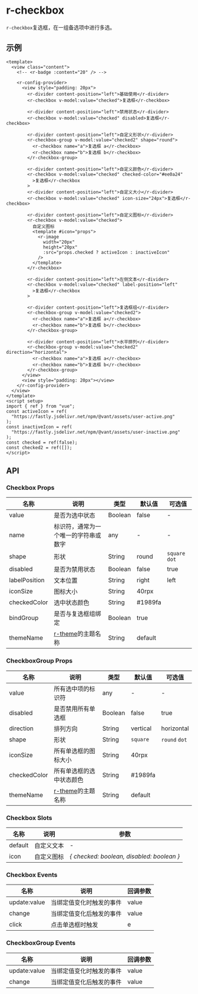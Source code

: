 # r-checkbox

`r-checkbox`复选框，在一组备选项中进行多选。

## 示例

```vue
<template>
  <view class="content">
    <!-- <r-badge :content="20" /> -->

    <r-config-provider>
      <view style="padding: 20px">
        <r-divider content-position="left">基础使用</r-divider>
        <r-checkbox v-model:value="checked">复选框</r-checkbox>

        <r-divider content-position="left">禁用状态</r-divider>
        <r-checkbox v-model:value="checked" disabled>复选框</r-checkbox>

        <r-divider content-position="left">自定义形状</r-divider>
        <r-checkbox-group v-model:value="checked2" shape="round">
          <r-checkbox name="a">复选框 a</r-checkbox>
          <r-checkbox name="b">复选框 b</r-checkbox>
        </r-checkbox-group>

        <r-divider content-position="left">自定义颜色</r-divider>
        <r-checkbox v-model:value="checked" checked-color="#ee0a24"
          >复选框</r-checkbox
        >
        <r-divider content-position="left">自定义大小</r-divider>
        <r-checkbox v-model:value="checked" icon-size="24px">复选框</r-checkbox>

        <r-divider content-position="left">自定义图标</r-divider>
        <r-checkbox v-model:value="checked">
          自定义图标
          <template #icon="props">
            <r-image
              width="20px"
              height="20px"
              :src="props.checked ? activeIcon : inactiveIcon"
            />
          </template>
        </r-checkbox>

        <r-divider content-position="left">左侧文本</r-divider>
        <r-checkbox v-model:value="checked" label-position="left"
          >复选框</r-checkbox
        >

        <r-divider content-position="left">复选框组</r-divider>
        <r-checkbox-group v-model:value="checked2">
          <r-checkbox name="a">复选框 a</r-checkbox>
          <r-checkbox name="b">复选框 b</r-checkbox>
        </r-checkbox-group>

        <r-divider content-position="left">水平排列</r-divider>
        <r-checkbox-group v-model:value="checked2" direction="horizontal">
          <r-checkbox name="a">复选框 a</r-checkbox>
          <r-checkbox name="b">复选框 b</r-checkbox>
        </r-checkbox-group>
      </view>
      <view style="padding: 20px"></view>
    </r-config-provider>
  </view>
</template>
<script setup>
import { ref } from "vue";
const activeIcon = ref(
  "https://fastly.jsdelivr.net/npm/@vant/assets/user-active.png"
);
const inactiveIcon = ref(
  "https://fastly.jsdelivr.net/npm/@vant/assets/user-inactive.png"
);
const checked = ref(false);
const checked2 = ref([]);
</script>
```

## API

### Checkbox Props

| 名称          | 说明                                                           | 类型    | 默认值   | 可选值         |
| ------------- | -------------------------------------------------------------- | ------- | -------- | -------------- |
| value         | 是否为选中状态                                                 | Boolean | false    | -              |
| name          | 标识符，通常为一个唯一的字符串或数字                           | any     | -        | -              |
| shape         | 形状                                                           | String  | round    | `square` `dot` |
| disabled      | 是否为禁用状态                                                 | Boolean | false    | true           |
| labelPosition | 文本位置                                                       | String  | right    | left           |
| iconSize      | 图标大小                                                       | String  | 40rpx    |                |
| checkedColor  | 选中状态颜色                                                   | String  | \#1989fa |                |
| bindGroup     | 是否与复选框组绑定                                             | Boolean | true     |                |
| themeName     | [r-theme](https://ext.dcloud.net.cn/plugin?id=18661)的主题名称 | String  | default  |                |

### CheckboxGroup Props

| 名称         | 说明                                                           | 类型    | 默认值   | 可选值        |
| ------------ | -------------------------------------------------------------- | ------- | -------- | ------------- |
| value        | 所有选中项的标识符                                             | any     | -        | -             |
| disabled     | 是否禁用所有单选框                                             | Boolean | false    | true          |
| direction    | 排列方向                                                       | String  | vertical | horizontal    |
| shape        | 形状                                                           | String  | `square` | `round` `dot` |
| iconSize     | 所有单选框的图标大小                                           | String  | 40rpx    |               |
| checkedColor | 所有单选框的选中状态颜色                                       | String  | \#1989fa |               |
| themeName    | [r-theme](https://ext.dcloud.net.cn/plugin?id=18661)的主题名称 | String  | default  |               |

### Checkbox Slots

| 名称    | 说明       | 参数                                      |
| ------- | ---------- | ----------------------------------------- |
| default | 自定义文本 | -                                         |
| icon    | 自定义图标 | _{ checked: boolean, disabled: boolean }_ |

### Checkbox Events

| 名称         | 说明                     | 回调参数 |
| ------------ | ------------------------ | -------- |
| update:value | 当绑定值变化时触发的事件 | value    |
| change       | 当绑定值变化后触发的事件 | value    |
| click        | 点击单选框时触发         | e        |

### CheckboxGroup Events

| 名称         | 说明                     | 回调参数 |
| ------------ | ------------------------ | -------- |
| update:value | 当绑定值变化时触发的事件 | value    |
| change       | 当绑定值变化后触发的事件 | value    |
